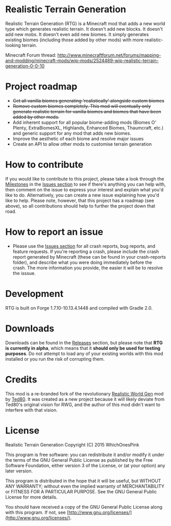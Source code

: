 # Realistic Terrain Generation
Realistic Terrain Generation (RTG) is a Minecraft mod that adds a new world type which generates realistic terrain. It doesn't add new blocks. It doesn't add new mobs. It doesn't even add new biomes. It simply generates existing biomes (including those added by other mods) with more realistic-looking terrain.

Minecraft Forum thread: http://www.minecraftforum.net/forums/mapping-and-modding/minecraft-mods/wip-mods/2524489-wip-realistic-terrain-generation-0-0-10

# Project roadmap
* ~~Get all vanilla biomes generating 'realistically' alongside custom biomes~~
* ~~Remove custom biomes completely. This mod will eventually only generate realistic terrain for vanilla biomes and biomes that have been added by other mods.~~
* Add inherent support for all popular biome-adding mods (Biomes O' Plenty, ExtraBiomesXL, Highlands, Enhanced Biomes, Thaumcraft, etc.) and generic support for any mod that adds new biomes.
* Improve the aesthetic of each biome and resolve major issues
* Create an API to allow other mods to customise terrain generation

# How to contribute
If you would like to contribute to this project, please take a look through the [Milestones](https://github.com/Team-RTG/Realistic-Terrain-Generation/milestones) in the [Issues section](https://github.com/Team-RTG/Realistic-Terrain-Generation/issues) to see if there's anything you can help with, then comment on the issue to express your interest and explain what you'd like to do. Alternatively, you can create a new issue explaining how you'd like to help. Please note, however, that this project has a roadmap (see above), so all contributions should help to further the project down that road.

# How to report an issue
* Please use the [Issues section](https://github.com/Team-RTG/Realistic-Terrain-Generation/issues) for all crash reports, bug reports, and feature requests. If you're reporting a crash, please include the crash report generated by Minecraft (these can be found in your crash-reports folder), and describe what you were doing immediately before the crash. The more information you provide, the easier it will be to resolve the isssue.

# Development
RTG is built on Forge 1.7.10-10.13.4.1448 and compiled with Gradle 2.0.

# Downloads
Downloads can be found in the [Releases](https://github.com/Team-RTG/Realistic-Terrain-Generation/releases) section, but please note that **RTG is currently in alpha**, which means that it **should only be used for testing purposes**. Do not attempt to load any of your existing worlds with this mod installed or you run the risk of corrupting them.

# Credits
This mod is a re-branded fork of the revolutionary [Realistic World Gen](https://github.com/Ted80-Minecraft-Mods/Realistic-World-Gen) mod by [Ted80](https://github.com/Ted80-Minecraft-Mods). It was created as a new project because it will likely deviate from Ted80's original vision for RWG, and the author of this mod didn't want to interfere with that vision.

# License
Realistic Terrain Generation
Copyright (C) 2015 WhichOnesPink

This program is free software: you can redistribute it and/or modify it under the terms of the GNU General Public License as published by the Free Software Foundation, either version 3 of the License, or (at your option) any later version.

This program is distributed in the hope that it will be useful, but WITHOUT ANY WARRANTY; without even the implied warranty of MERCHANTABILITY or FITNESS FOR A PARTICULAR PURPOSE. See the GNU General Public License for more details.

You should have received a copy of the GNU General Public License along with this program. If not, see [http://www.gnu.org/licenses/](http://www.gnu.org/licenses/).
